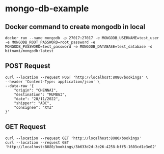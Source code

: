 # mongo-db-example

## Docker command to create mongodb in local
~~~
docker run --name mongodb -p 27017:27017 -e MONGODB_USERNAME=test_user -e MONGODB_ROOT_PASSWORD=root_password -e MONGODB_PASSWORD=test_password -e MONGODB_DATABASE=test_database -d bitnami/mongodb:latest
~~~

## POST Request
~~~
curl --location --request POST 'http://localhost:8080/bookings' \
--header 'Content-Type: application/json' \
--data-raw '{
    "origin": "CHENNAI",
    "destination": "MUMBAI",
    "date": "20/11/2022",
    "shipper": "ABC",
    "consignee": "XYZ"
}'
~~~


## GET Request
~~~
curl --location --request GET 'http://localhost:8080/bookings'
curl --location --request GET 'http://localhost:8080/bookings/3b633d2d-3e26-4258-bff5-1603cd1e3e02'
~~~